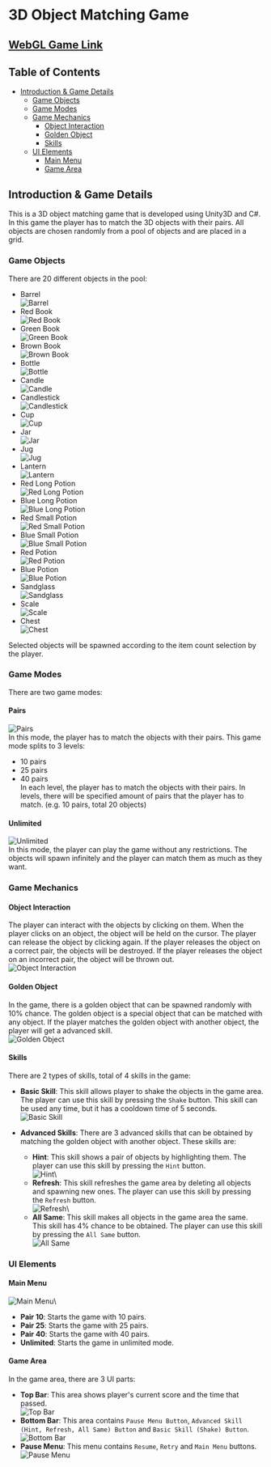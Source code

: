 # 3D Object Matching Game

## [**WebGL Game Link**](https://tancperin.github.io/bakircay-2024-gd-220601125/)

## Table of Contents
- [Introduction & Game Details](#introduction--game-details)
    - [Game Objects](#game-objects)
    - [Game Modes](#game-modes)
    - [Game Mechanics](#game-mechanics)
        - [Object Interaction](#object-interaction)
        - [Golden Object](#golden-object)
        - [Skills](#skills)
    - [UI Elements](#ui-elements)
        - [Main Menu](#main-menu)
        - [Game Area](#game-area)

## Introduction & Game Details
This is a 3D object matching game that is developed using Unity3D and C#. 
In this game the player has to match the 3D objects with their pairs.
All objects are chosen randomly from a pool of objects and are placed in a grid.

### Game Objects
There are 20 different objects in the pool:
- Barrel\
![Barrel](Images/Barrel.png)
- Red Book\
![Red Book](Images/RedBook.png)
- Green Book\
![Green Book](Images/GreenBook.png)
- Brown Book\
![Brown Book](Images/BrownBook.png)
- Bottle\
![Bottle](Images/Bottle.png)
- Candle\
![Candle](Images/Candle.png)
- Candlestick\
![Candlestick](Images/Candlestick.png)
- Cup\
![Cup](Images/Cup.png)
- Jar\
![Jar](Images/Jar.png)
- Jug\
![Jug](Images/Jug.png)
- Lantern\
![Lantern](Images/Lantern.png)
- Red Long Potion\
![Red Long Potion](Images/LongPotionRed.png)
- Blue Long Potion\
![Blue Long Potion](Images/LongPotionBlue.png)
- Red Small Potion\
![Red Small Potion](Images/SmallPotionRed.png)
- Blue Small Potion\
![Blue Small Potion](Images/SmallPotionBlue.png)
- Red Potion\
![Red Potion](Images/PotionRed.png)
- Blue Potion\
![Blue Potion](Images/PotionBlue.png)
- Sandglass\
![Sandglass](Images/Sandglass.png)
- Scale\
![Scale](Images/Scale.png)
- Chest\
![Chest](Images/Chest.png)

Selected objects will be spawned according to the item count selection by the player.

### Game Modes
There are two game modes:
#### Pairs
![Pairs](Images/PairMode.png)\
In this mode, the player has to match the objects with their pairs. This game mode splits to 3 levels:
- 10 pairs
- 25 pairs
- 40 pairs\
In each level, the player has to match the objects with their pairs. In levels, there will be specified amount of pairs that the player has to match. (e.g. 10 pairs, total 20 objects)
#### Unlimited
![Unlimited](Images/UnlimitedMode.png)\
In this mode, the player can play the game without any restrictions. The objects will spawn infinitely and the player can match them as much as they want.

### Game Mechanics
#### Object Interaction
The player can interact with the objects by clicking on them. When the player clicks on an object, the object will be held on the cursor. The player can release the object by clicking again. If the player releases the object on a correct pair, the objects will be destroyed. If the player releases the object on an incorrect pair, the object will be thrown out.\
![Object Interaction](Images/ObjectInteraction.gif)

#### Golden Object
In the game, there is a golden object that can be spawned randomly with 10% chance. The golden object is a special object that can be matched with any object. If the player matches the golden object with another object, the player will get a advanced skill.\
![Golden Object](Images/GoldenObject.gif)

#### Skills
There are 2 types of skills, total of 4 skills in the game:
- **Basic Skill**: This skill allows player to shake the objects in the game area. The player can use this skill by pressing the `Shake` button. This skill can be used any time, but it has a cooldown time of 5 seconds.\
![Basic Skill](Images/BasicSkill.gif)

- **Advanced Skills**: There are 3 advanced skills that can be obtained by matching the golden object with another object. These skills are:
    - **Hint**: This skill shows a pair of objects by highlighting them. The player can use this skill by pressing the `Hint` button.\
    ![Hint](Images/HintSkill.gif)\
    - **Refresh**: This skill refreshes the game area by deleting all objects and spawning new ones. The player can use this skill by pressing the `Refresh` button.\
    ![Refresh](Images/RefreshSkill.gif)\
    - **All Same**: This skill makes all objects in the game area the same. This skill has 4% chance to be obtained. The player can use this skill by pressing the `All Same` button.\
    ![All Same](Images/AllSameSkill.gif)

### UI Elements
#### Main Menu
![Main Menu](Images/MainMenu.png)\
- **Pair 10**: Starts the game with 10 pairs.
- **Pair 25**: Starts the game with 25 pairs.
- **Pair 40**: Starts the game with 40 pairs.
- **Unlimited**: Starts the game in unlimited mode.
#### Game Area
In the game area, there are 3 UI parts:
- **Top Bar**: This area shows player's current score and the time that passed.\
![Top Bar](Images/TopBar.gif)
- **Bottom Bar**: This area contains `Pause Menu Button`, `Advanced Skill (Hint, Refresh, All Same) Button` and `Basic Skill (Shake) Button`.\
![Bottom Bar](Images/BottomBar.png)
- **Pause Menu**: This menu contains `Resume`, `Retry` and `Main Menu` buttons.\
![Pause Menu](Images/PauseMenu.png)